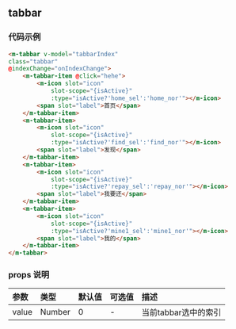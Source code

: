 
## tabbar
### 代码示例

```html
<m-tabbar v-model="tabbarIndex"
class="tabbar"
@indexChange="onIndexChange">
    <m-tabbar-item @click="hehe">
        <m-icon slot="icon"
            slot-scope="{isActive}"
            :type="isActive?'home_sel':'home_nor'"></m-icon>
        <span slot="label">首页</span>
    </m-tabbar-item>
    <m-tabbar-item>
        <m-icon slot="icon"
            slot-scope="{isActive}"
            :type="isActive?'find_sel':'find_nor'"></m-icon>
        <span slot="label">发现</span>
    </m-tabbar-item>
    <m-tabbar-item>
        <m-icon slot="icon"
            slot-scope="{isActive}"
            :type="isActive?'repay_sel':'repay_nor'"></m-icon>
        <span slot="label">我要还</span>
    </m-tabbar-item>
    <m-tabbar-item>
        <m-icon slot="icon"
            slot-scope="{isActive}"
            :type="isActive?'mine1_sel':'mine1_nor'"></m-icon>
        <span slot="label">我的</span>
    </m-tabbar-item>
</m-tabbar>

```
### props 说明

| 参数      |类型| 默认值    | 可选值|描述    |
|:-------- | :--------|:--------  |:--------|:---------|
|value|Number|0|-|当前tabbar选中的索引|

